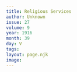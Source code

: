 ```yaml
---
title: Religious Services
author: Unknown
issue: 27
volume: 9
year: 1916
month: 39
day: V
tags:
layout: page.njk
image:
---
```





